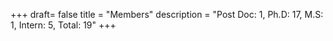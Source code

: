 +++
draft= false
title = "Members"
description = "Post Doc: 1,  Ph.D: 17,  M.S: 1,  Intern: 5,  Total: 19"
+++

